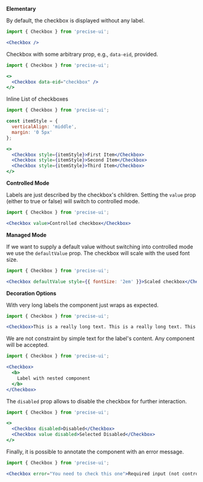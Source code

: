 **Elementary**

By default, the checkbox is displayed without any label.

```jsx
import { Checkbox } from 'precise-ui';

<Checkbox />
```

Checkbox with some arbitrary prop, e.g., `data-eid`, provided.

```jsx
import { Checkbox } from 'precise-ui';

<>
  <Checkbox data-eid="checkbox" />
</>
```

Inline List of checkboxes

```jsx
import { Checkbox } from 'precise-ui';

const itemStyle = {
  verticalAlign: 'middle',
  margin: '0 5px'
};

<>
  <Checkbox style={itemStyle}>First Item</Checkbox>
  <Checkbox style={itemStyle}>Second Item</Checkbox>
  <Checkbox style={itemStyle}>Third Item</Checkbox>
</>
```

**Controlled Mode**

Labels are just described by the checkbox's children. Setting the `value` prop (either to true or false) will switch to controlled mode.

```jsx
import { Checkbox } from 'precise-ui';

<Checkbox value>Controlled checkbox</Checkbox>
```

**Managed Mode**

If we want to supply a default value without switching into controlled mode we use the `defaultValue` prop. The checkbox will scale with the used font size.

```jsx
import { Checkbox } from 'precise-ui';

<Checkbox defaultValue style={{ fontSize: '2em' }}>Scaled checkbox</Checkbox>
```

**Decoration Options**

With very long labels the component just wraps as expected.

```jsx
import { Checkbox } from 'precise-ui';

<Checkbox>This is a really long text. This is a really long text. This is a really long text. This is a really long text. This is a really long text. This is a really long text. This is a really long text.</Checkbox>
```

We are not constraint by simple text for the label's content. Any component will be accepted.

```jsx
import { Checkbox } from 'precise-ui';

<Checkbox>
  <b>
    Label with nested component
  </b>
</Checkbox>
```

The `disabled` prop allows to disable the checkbox for further interaction.

```jsx
import { Checkbox } from 'precise-ui';

<>
  <Checkbox disabled>Disabled</Checkbox>
  <Checkbox value disabled>Selected Disabled</Checkbox>
</>
```

Finally, it is possible to annotate the component with an error message.

```jsx
import { Checkbox } from 'precise-ui';

<Checkbox error="You need to check this one">Required input (not controlled)</Checkbox>
```

